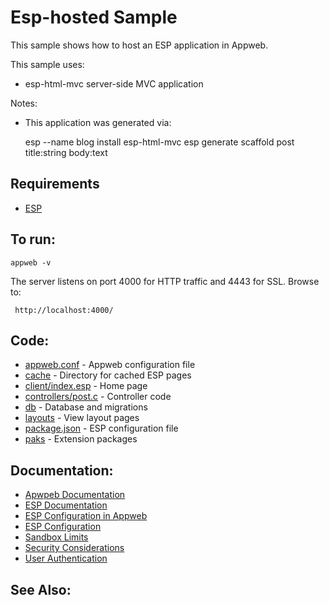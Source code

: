Esp-hosted Sample
===

This sample shows how to host an ESP application in Appweb.

This sample uses:

* esp-html-mvc server-side MVC application

Notes:
* This application was generated via:

    esp --name blog install esp-html-mvc
    esp generate scaffold post title:string body:text

Requirements
---
* [ESP](http://embedthis.com/downloads/esp/download.esp)

To run:
---
    appweb -v

The server listens on port 4000 for HTTP traffic and 4443 for SSL. Browse to: 
 
     http://localhost:4000/

Code:
---
* [appweb.conf](appweb.conf) - Appweb configuration file
* [cache](cache) - Directory for cached ESP pages
* [client/index.esp](client/index.esp) - Home page
* [controllers/post.c](controllers/post.c) - Controller code
* [db](db) - Database and migrations
* [layouts](layouts) - View layout pages
* [package.json](package.json) - ESP configuration file
* [paks](paks) - Extension packages

Documentation:
---
* [Apwpeb Documentation](http://embedthis.com/products/appweb/doc/index.html)
* [ESP Documentation](http://embedthis.com/products/esp/doc/index.html)
* [ESP Configuration in Appweb](http://embedthis.com/products/appweb/doc/guide/esp/users/configuration.html#directives)
* [ESP Configuration](http://embedthis.com/products/esp/doc/guide/esp/users/config.html)
* [Sandbox Limits](http://embedthis.com/products/appweb/doc/guide/appweb/users/dir/sandbox.html)
* [Security Considerations](http://embedthis.com/products/appweb/doc/guide/appweb/users/security.html)
* [User Authentication](http://embedthis.com/products/appweb/doc/guide/appweb/users/authentication.html)

See Also:
---
